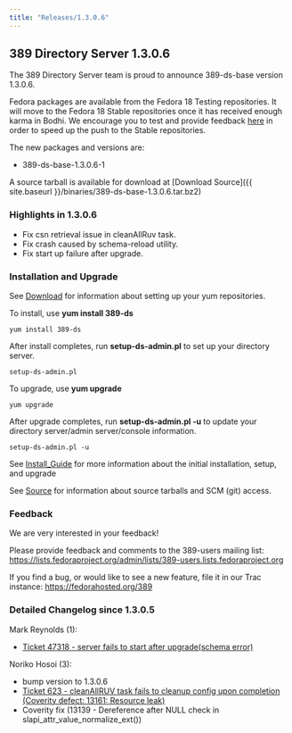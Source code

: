 ```yaml
---
title: "Releases/1.3.0.6"
---
```

389 Directory Server 1.3.0.6
----------------------------

The 389 Directory Server team is proud to announce 389-ds-base version 1.3.0.6.

Fedora packages are available from the Fedora 18 Testing repositories. It will move to the Fedora 18 Stable repositories once it has received enough karma in Bodhi. We encourage you to test and provide feedback [here](https://admin.fedoraproject.org/updates/389-ds-base-1.3.0.6-1.fc18) in order to speed up the push to the Stable repositories.

The new packages and versions are:

-   389-ds-base-1.3.0.6-1

A source tarball is available for download at [Download Source]({{ site.baseurl }}/binaries/389-ds-base-1.3.0.6.tar.bz2)

### Highlights in 1.3.0.6

-   Fix csn retrieval issue in cleanAllRuv task.
-   Fix crash caused by schema-reload utility.
-   Fix start up failure after upgrade.

### Installation and Upgrade

See [Download](../download.html) for information about setting up your yum repositories.

To install, use **yum install 389-ds**

`yum install 389-ds`

After install completes, run **setup-ds-admin.pl** to set up your directory server.

`setup-ds-admin.pl`

To upgrade, use **yum upgrade**

`yum upgrade`

After upgrade completes, run **setup-ds-admin.pl -u** to update your directory server/admin server/console information.

`setup-ds-admin.pl -u`

See [Install\_Guide](../legacy/install-guide.html) for more information about the initial installation, setup, and upgrade

See [Source](../development/source.html) for information about source tarballs and SCM (git) access.

### Feedback

We are very interested in your feedback!

Please provide feedback and comments to the 389-users mailing list: <https://lists.fedoraproject.org/admin/lists/389-users.lists.fedoraproject.org>

If you find a bug, or would like to see a new feature, file it in our Trac instance: <https://fedorahosted.org/389>

### Detailed Changelog since 1.3.0.5

Mark Reynolds (1):

-   [Ticket 47318 - server fails to start after upgrade(schema error)](https://fedorahosted.org/389/ticket/47318)

Noriko Hosoi (3):

-   bump version to 1.3.0.6
-   [Ticket 623 - cleanAllRUV task fails to cleanup config upon completion (Coverity defect: 13161: Resource leak)](https://fedorahosted.org/389/ticket/623)
-   Coverity fix (13139 - Dereference after NULL check in slapi\_attr\_value\_normalize\_ext())

